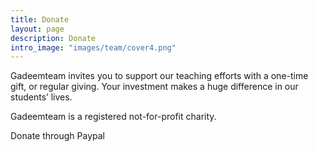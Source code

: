 ```yaml
---
title: Donate
layout: page
description: Donate
intro_image: "images/team/cover4.png"
---
```


Gadeemteam invites you to support our teaching efforts with a one-time gift, or regular giving. Your investment makes a huge difference in our students’ lives.

Gadeemteam is a registered not-for-profit charity. 

Donate through Paypal
